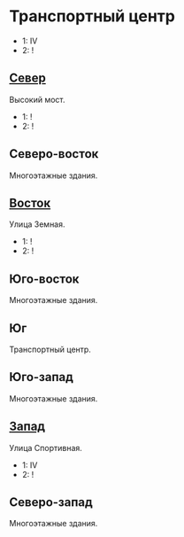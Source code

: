 # Транспортный центр

* 1:    IV
* 2:    !

## [Север](./540120.md)

Высокий мост.

* 1:    !
* 2:    !

## Северо-восток

Многоэтажные здания.

## [Восток](./570130.md)

Улица Земная.

* 1:    !
* 2:    !

## Юго-восток

Многоэтажные здания.

## Юг

Транспортный центр.

## Юго-запад

Многоэтажные здания.

## [Запад](./520130.md)

Улица Спортивная.

* 1:    IV
* 2:    !

## Северо-запад

Многоэтажные здания.
